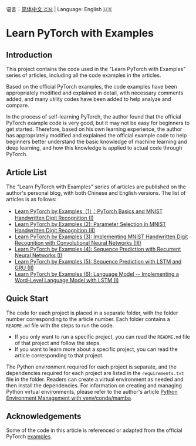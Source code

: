 语言：[简体中文 🇨🇳](README.md) | Language: English 🇺🇸

# Learn PyTorch with Examples

## Introduction

This project contains the code used in the "Learn PyTorch with Examples" series of articles, including all the code examples in the articles.

Based on the official PyTorch examples, the code examples have been appropriately modified and explained in detail, with necessary comments added, and many utility codes have been added to help analyze and compare.

In the process of self-learning PyTorch, the author found that the official PyTorch example code is very good, but it may not be easy for beginners to get started. Therefore, based on his own learning experience, the author has appropriately modified and explained the official example code to help beginners better understand the basic knowledge of machine learning and deep learning, and how this knowledge is applied to actual code through PyTorch.

## Article List

The "Learn PyTorch with Examples" series of articles are published on the author's personal blog, with both Chinese and English versions. The list of articles is as follows:

- [Learn PyTorch by Examples（1）：PyTorch Basics and MNIST Handwritten Digit Recognition (I)](https://jinli.io/en/p/learn-pytorch-by-examples1pytorch-basics-and-mnist-handwritten-digit-recognition-i/)
- [Learn PyTorch by Examples (2): Parameter Selection in MNIST Handwritten Digit Recognition (II)](https://jinli.io/en/p/learn-pytorch-by-examples-2-parameter-selection-in-mnist-handwritten-digit-recognition-ii/)
- [Learn PyTorch by Examples (3): Implementing MNIST Handwritten Digit Recognition with Convolutional Neural Networks (III)](https://jinli.io/en/p/learn-pytorch-by-examples-3-implementing-mnist-handwritten-digit-recognition-with-convolutional-neural-networks-iii/)
- [Learn PyTorch by Examples (4): Sequence Prediction with Recurrent Neural Networks (I)](https://jinli.io/en/p/learn-pytorch-by-examples-4-sequence-prediction-with-recurrent-neural-networks-i/)
- [Learn PyTorch by Examples (5): Sequence Prediction with LSTM and GRU (II)](https://jinli.io/en/p/learn-pytorch-by-examples-5-sequence-prediction-with-lstm-and-gru-ii/)
- [Learn PyTorch by Examples (6): Language Model -- Implementing a Word-Level Language Model with LSTM (I)](https://jinli.io/en/p/learn-pytorch-by-examples-6-language-model--implementing-a-word-level-language-model-with-lstm-i/)

## Quick Start

The code for each project is placed in a separate folder, with the folder number corresponding to the article number. Each folder contains a `README.md` file with the steps to run the code.

- If you only want to run a specific project, you can read the `README.md` file of that project and follow the steps.
- If you want to learn more about a specific project, you can read the article corresponding to that project.

The Python environment required for each project is separate, and the dependencies required for each project are listed in the `requirements.txt` file in the folder. Readers can create a virtual environment as needed and then install the dependencies. For information on creating and managing Python virtual environments, please refer to the author's article [Python Environment Management with venv/conda/mamba](https://jinli.io/en/p/python-environment-management-with-venv/conda/mamba/).

## Acknowledgements

Some of the code in this article is referenced or adapted from the official PyTorch [examples](https://github.com/pytorch/examples).
